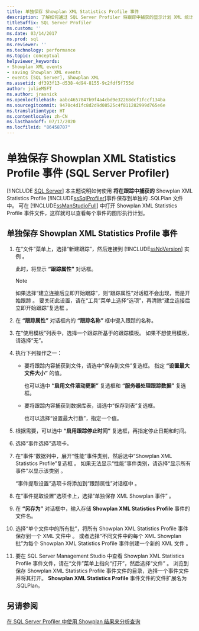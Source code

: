```yaml
---
title: 单独保存 Showplan XML Statistics Profile 事件
description: 了解如何通过 SQL Server Profiler 将跟踪中捕获的显示计划 XML 统计信息配置文件事件保存到文件中。 在 SQL Server Management Studio 中打开文件。
titleSuffix: SQL Server Profiler
ms.custom: ''
ms.date: 03/14/2017
ms.prod: sql
ms.reviewer: ''
ms.technology: performance
ms.topic: conceptual
helpviewer_keywords:
- Showplan XML events
- saving Showplan XML events
- events [SQL Server], Showplan XML
ms.assetid: df393f13-d538-4d94-8155-9c2fdf5f755d
author: julieMSFT
ms.author: jrasnick
ms.openlocfilehash: aabc4657847b9f4a4cbd9e32268dcf1fccf134ba
ms.sourcegitcommit: 9470c4d1fc8d2d9d08525c4f811282999d765e6e
ms.translationtype: HT
ms.contentlocale: zh-CN
ms.lasthandoff: 07/17/2020
ms.locfileid: "86458707"
---
```

# <a name="save-showplan-xml-statistics-profile-events-separately-sql-server-profiler"></a>单独保存 Showplan XML Statistics Profile 事件 (SQL Server Profiler)
 [!INCLUDE [SQL Server](../../includes/applies-to-version/sqlserver.md)]
  本主题说明如何使用 **将在跟踪中捕获的** Showplan XML Statistics Profile [!INCLUDE[ssSqlProfiler](../../includes/sssqlprofiler-md.md)]事件保存到单独的 .SQLPlan 文件中。 可在 [!INCLUDE[ssManStudioFull](../../includes/ssmanstudiofull-md.md)] 中打开 Showplan XML Statistics Profile 事件文件，这样就可以查看每个事件的图形执行计划。  
  
## <a name="save-showplan-xml-statistics-profile-events-separately"></a>单独保存 Showplan XML Statistics Profile 事件  
  
1. 在“文件”菜单上，选择“新建跟踪”，然后连接到 [!INCLUDE[ssNoVersion](../../includes/ssnoversion-md.md)] 实例 。  
  
     此时，将显示 **“跟踪属性”** 对话框。  
  
    > [!NOTE]  
    >  如果选择“建立连接后立即开始跟踪”，则“跟踪属性”对话框不会出现，而是开始跟踪 。 要关闭此设置，请在“工具”菜单上选择“选项”，再清除“建立连接后立即开始跟踪”复选框  。  
  
2. 在 **“跟踪属性”** 对话框内的 **“跟踪名称”** 框中键入跟踪的名称。  
  
3. 在“使用模板”列表中，选择一个跟踪所基于的跟踪模板。 如果不想使用模板，请选择“无”。  
  
4. 执行下列操作之一：  
  
    -   要将跟踪内容捕获到文件，请选中“保存到文件”复选框。 指定 **“设置最大文件大小”** 的值。  
  
         也可以选中 **“启用文件滚动更新”** 复选框和 **“服务器处理跟踪数据”** 复选框。 
  
    -   要将跟踪内容捕获到数据库表，请选中“保存到表”复选框。  
  
         也可以选择“设置最大行数”，指定一个值。  
  
5. 根据需要，可以选中 **“启用跟踪停止时间”** 复选框，再指定停止日期和时间。 
  
6. 选择“事件选择”选项卡。  
  
7. 在“事件”数据列中，展开“性能”事件类别，然后选中“Showplan XML Statistics Profile”复选框  。 如果无法显示“性能”事件类别，请选择“显示所有事件”以显示该类别 。  
  
     “事件提取设置”选项卡将添加到“跟踪属性”对话框中 。  
  
8. 在“事件提取设置”选项卡上，选择“单独保存 XML Showplan 事件” 。  
  
9. 在 **“另存为”** 对话框中，输入存储 **Showplan XML Statistics Profile** 事件的文件名。  
  
10. 选择“单个文件中的所有批”，将所有 Showplan XML Statistics Profile 事件保存到一个 XML 文件中 。 或者选择“不同文件中的每个 XML Showplan 批”为每个 Showplan XML Statistics Profile 事件创建一个新的 XML 文件 。  
  
11. 要在 SQL Server Management Studio 中查看 Showplan XML Statistics Profile 事件文件，请在“文件”菜单上指向“打开”，然后选择“文件”   。 浏览到保存 Showplan XML Statistics Profile 事件文件的目录，选择一个事件文件并将其打开。 **Showplan XML Statistics Profile** 事件文件的文件扩展名为 .SQLPlan。  
  
## <a name="see-also"></a>另请参阅  
 [在 SQL Server Profiler 中使用 Showplan 结果来分析查询](../../tools/sql-server-profiler/analyze-queries-with-showplan-results-in-sql-server-profiler.md)  
  
  
